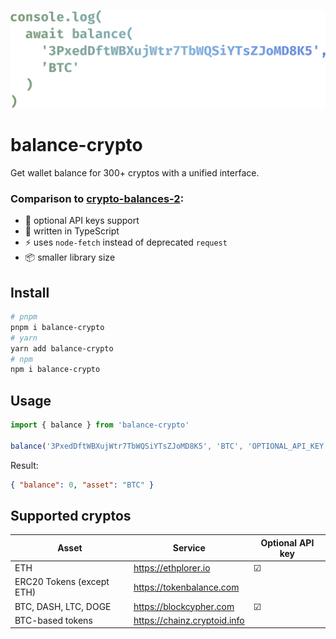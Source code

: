 ![](logo.svg)

# balance-crypto

Get wallet balance for 300+ cryptos with a unified interface.

### Comparison to [crypto-balances-2](https://github.com/danielheyman/crypto-balances):

- 🔐 optional API keys support
- 💙 written in TypeScript
- ⚡ uses `node-fetch` instead of deprecated `request`
- 📦 smaller library size

## Install

```sh
# pnpm
pnpm i balance-crypto
# yarn
yarn add balance-crypto
# npm
npm i balance-crypto
```

## Usage

```ts
import { balance } from 'balance-crypto'

balance('3PxedDftWBXujWtr7TbWQSiYTsZJoMD8K5', 'BTC', 'OPTIONAL_API_KEY').then((res) => console.log(res))
```

Result:

```json
{ "balance": 0, "asset": "BTC" }
```

## Supported cryptos

| Asset                     | Service                      | Optional API key |
| ------------------------- | ---------------------------- | ---------------- |
| ETH                       | https://ethplorer.io         | ☑                |
| ERC20 Tokens (except ETH) | https://tokenbalance.com     |                  |
| BTC, DASH, LTC, DOGE      | https://blockcypher.com      | ☑                |
| BTC-based tokens          | https://chainz.cryptoid.info |                  |
